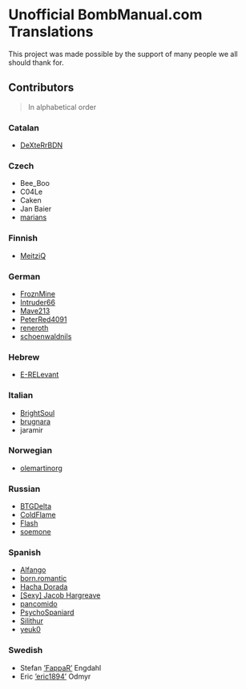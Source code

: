 Unofficial BombManual.com Translations
==============================

This project was made possible by the support of many people we all should thank for.

## Contributors
> In alphabetical order

### Catalan
  * [DeXteRrBDN](https://steamcommunity.com/id/dexterrbdn)

### Czech
  * Bee_Boo
  * C04Le
  * Caken
  * Jan Baier
  * [marians](https://github.com/mariansam)

### Finnish
  * [MeitziQ](https://github.com/MeitziQ)

### German
  * [FroznMine](https://github.com/FroznMine)
  * [Intruder66](https://github.com/Intruder66)
  * [Mave213](https://github.com/Mave213)
  * [PeterRed4091](https://github.com/PeterRed4091)
  * [reneroth](https://github.com/reneroth)
  * [schoenwaldnils](https://github.com/schoenwaldnils)

### Hebrew
  * [E-RELevant](https://github.com/E-RELevant)

### Italian
  * [BrightSoul](https://github.com/BrightSoul)
  * [brugnara](https://www.brugnara.me)
  * jaramir

### Norwegian
  * [olemartinorg](https://github.com/olemartinorg)

### Russian
  * [BTGDelta](http://steamcommunity.com/id/btgdelta/)
  * [ColdFlame](http://steamcommunity.com/id/flamecold/)
  * [Flash](http://steamcommunity.com/id/Flash2243/)
  * [soemone](http://steamcommunity.com/id/Weather_Wizard/)

### Spanish
  * [Alfango](https://steamcommunity.com/id/alfango)
  * [born.romantic](https://steamcommunity.com/profiles/76561198295605847)
  * [Hacha Dorada](https://steamcommunity.com/id/lea_hd)
  * [[Sexy] Jacob Hargreave](https://steamcommunity.com/id/ajuanjojjj)
  * [pancomido](https://steamcommunity.com/profiles/76561198098758727)
  * [PsychoSpaniard](https://steamcommunity.com/profiles/76561198017007556)
  * [Silithur](https://steamcommunity.com/id/Silicosa)
  * [yeuk0](https://steamcommunity.com/id/yeuk0)

### Swedish
  * Stefan [’FappaR’](http://steamcommunity.com/id/FappaR) Engdahl
  * Eric [’eric1894’](http://steamcommunity.com/id/eric1894) Odmyr

